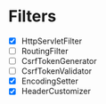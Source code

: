 # Filters
- [x] HttpServletFilter
- [ ] RoutingFilter
- [ ] CsrfTokenGenerator
- [ ] CsrfTokenValidator
- [x] EncodingSetter
- [x] HeaderCustomizer
